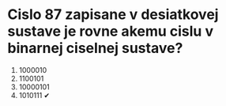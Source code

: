 # Cislo 87 zapisane v desiatkovej sustave je rovne akemu cislu v binarnej ciselnej sustave?

1. 1000010
2. 1100101
3. 10000101
4. 1010111 ✔
